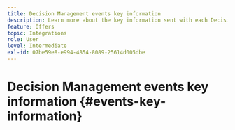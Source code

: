 ```yaml
---
title: Decision Management events key information
description: Learn more about the key information sent with each Decision Management event.
feature: Offers
topic: Integrations
role: User
level: Intermediate
exl-id: 07be59e8-e994-4854-8089-25614d005dbe
---
```

# Decision Management events key information {#events-key-information}

